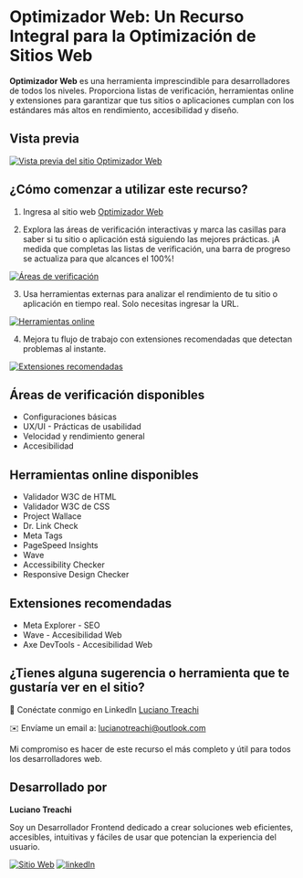 # Optimizador Web: Un Recurso Integral para la Optimización de Sitios Web

**Optimizador Web** es una herramienta imprescindible para desarrolladores de todos los niveles. Proporciona listas de verificación, herramientas online y extensiones para garantizar que tus sitios o aplicaciones cumplan con los estándares más altos en rendimiento, accesibilidad y diseño.

## Vista previa

[![Vista previa del sitio Optimizador Web](https://i.postimg.cc/rFFF2Ksv/website.jpg)](https://postimg.cc/grQPvcvD)

## ¿Cómo comenzar a utilizar este recurso?

1. Ingresa al sitio web [Optimizador Web](https://optimizadorweb.site/)

2. Explora las áreas de verificación interactivas y marca las casillas para saber si tu sitio
   o aplicación está siguiendo las mejores prácticas. ¡A medida que completas las listas de verificación, una barra de progreso se actualiza para que alcances el 100%!

[![Áreas de verificación](https://i.postimg.cc/VLB808v9/areas.jpg)](https://postimg.cc/6y3SFFdT)

3. Usa herramientas externas para analizar el rendimiento de tu sitio o aplicación en tiempo real. Solo necesitas ingresar la URL.

[![Herramientas online](https://i.postimg.cc/gJfJY1xj/sites.jpg)](https://postimg.cc/9RYVb8tH)

4. Mejora tu flujo de trabajo con extensiones recomendadas que detectan problemas al instante.

[![Extensiones recomendadas](https://i.postimg.cc/QMSG4k1F/extensions.jpg)](https://postimg.cc/066BrStv)

## Áreas de verificación disponibles

- Configuraciones básicas
- UX/UI - Prácticas de usabilidad
- Velocidad y rendimiento general
- Accesibilidad

## Herramientas online disponibles

- Validador W3C de HTML
- Validador W3C de CSS
- Project Wallace
- Dr. Link Check
- Meta Tags
- PageSpeed Insights
- Wave
- Accessibility Checker
- Responsive Design Checker

## Extensiones recomendadas

- Meta Explorer - SEO
- Wave - Accesibilidad Web
- Axe DevTools - Accesibilidad Web

## ¿Tienes alguna sugerencia o herramienta que te gustaría ver en el sitio?

🔗 Conéctate conmigo en LinkedIn [Luciano Treachi](https://www.linkedin.com/in/luciano-treachi/)

✉️ Envíame un email a: [lucianotreachi@outlook.com](mailto:lucianotreachi@outlook.com)

Mi compromiso es hacer de este recurso el más completo y útil para todos los desarrolladores web.

## Desarrollado por

**Luciano Treachi**

Soy un Desarrollador Frontend dedicado a crear soluciones web eficientes, accesibles, intuitivas y fáciles de usar que potencian la experiencia del usuario.

[![Sitio Web](https://img.shields.io/badge/Sitio_Web-black?style=for-the-badge&logoColor=white)](https://lucianotreachi.vercel.app/)
[![linkedIn](https://img.shields.io/badge/LinkedIn-0077B5?style=for-the-badge&logoColor=white)](https://www.linkedin.com/in/luciano-treachi/)
